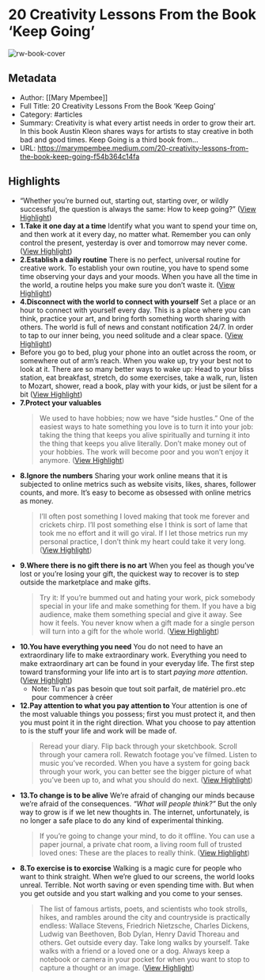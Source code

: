 # 20 Creativity Lessons From the Book ‘Keep Going’

![rw-book-cover](https://readwise-assets.s3.amazonaws.com/media/uploaded_book_covers/profile_1073452/1OxkfFb7XjCADeSOqRfFDSw.png)

## Metadata
- Author: [[Mary Mpembee]]
- Full Title: 20 Creativity Lessons From the Book ‘Keep Going’
- Category: #articles
- Summary: Creativity is what every artist needs in order to grow their art. In this book Austin Kleon shares ways for artists to stay creative in both bad and good times. Keep Going is a third book from…
- URL: https://marympembee.medium.com/20-creativity-lessons-from-the-book-keep-going-f54b364c14fa

## Highlights
- “Whether you’re burned out, starting out, starting over, or wildly successful, the question is always the same: How to keep going?” ([View Highlight](https://read.readwise.io/read/01haze9j1w3h4pbrkrrk3d6s11))
- **1.Take it one day at a time**
  Identify what you want to spend your time on, and then work at it every day, no matter what.
  Remember you can only control the present, yesterday is over and tomorrow may never come. ([View Highlight](https://read.readwise.io/read/01hazeach1mzzh84br8nh8kjbp))
- **2.Establish a daily routine**
  There is no perfect, universal routine for creative work. To establish your own routine, you have to spend some time observing your days and your moods.
  When you have all the time in the world, a routine helps you make sure you don’t waste it. ([View Highlight](https://read.readwise.io/read/01hazeavjx9a4bcxz7zmbe4kh5))
- **4.Disconnect with the world to connect with yourself**
  Set a place or an hour to connect with yourself every day. This is a place where you can think, practice your art, and bring forth something worth sharing with others.
  The world is full of news and constant notification 24/7. In order to tap to our inner being, you need solitude and a clear space. ([View Highlight](https://read.readwise.io/read/01hazebskbtej58tar90n127j6))
- Before you go to bed, plug your phone into an outlet across the room, or somewhere out of arm’s reach. When you wake up, try your best not to look at it. There are so many better ways to wake up: Head to your bliss station, eat breakfast, stretch, do some exercises, take a walk, run, listen to Mozart, shower, read a book, play with your kids, or just be silent for a bit ([View Highlight](https://read.readwise.io/read/01hazectj81vfgm5dddf07hvaj))
- **7.Protect your valuables**
  > We used to have hobbies; now we have “side hustles.”
  One of the easiest ways to hate something you love is to turn it into your job: taking the thing that keeps you alive spiritually and turning it into the thing that keeps you alive literally.
  Don’t make money out of your hobbies. The work will become poor and you won’t enjoy it anymore. ([View Highlight](https://read.readwise.io/read/01hazeehvvzazt3v5dwcrcw8fp))
- **8.Ignore the numbers**
  Sharing your work online means that it is subjected to online metrics such as website visits, likes, shares, follower counts, and more. It’s easy to become as obsessed with online metrics as money.
  > I’ll often post something I loved making that took me forever and crickets chirp. I’ll post something else I think is sort of lame that took me no effort and it will go viral. If I let those metrics run my personal practice, I don’t think my heart could take it very long. ([View Highlight](https://read.readwise.io/read/01hazefg2w7b3q42q6ws6xcckv))
- **9.Where there is no gift there is no art**
  When you feel as though you’ve lost or you’re losing your gift, the quickest way to recover is to step outside the marketplace and make gifts.
  > Try it: If you’re bummed out and hating your work, pick somebody special in your life and make something for them. If you have a big audience, make them something special and give it away. See how it feels.
  You never know when a gift made for a single person will turn into a gift for the whole world. ([View Highlight](https://read.readwise.io/read/01hazegzp7qkmpwk6tabvqp4bd))
- **10.You have everything you need**
  You do not need to have an extraordinary life to make extraordinary work. Everything you need to make extraordinary art can be found in your everyday life.
  The first step toward transforming your life into art is to start *paying more attention*. ([View Highlight](https://read.readwise.io/read/01hazem3djneg5dv9gvj5gt6c7))
    - Note: Tu n'as pas besoin que tout soit parfait, de matériel pro..etc pour commencer à créer
- **12.Pay attention to what you pay attention to**
  Your attention is one of the most valuable things you possess; first you must protect it, and then you must point it in the right direction.
  What you choose to pay attention to is the stuff your life and work will be made of.
  > Reread your diary. Flip back through your sketchbook. Scroll through your camera roll. Rewatch footage you’ve filmed. Listen to music you’ve recorded.
  When you have a system for going back through your work, you can better see the bigger picture of what you’ve been up to, and what you should do next. ([View Highlight](https://read.readwise.io/read/01hazeq5as9h9x5g8fde5kjemt))
- **13.To change is to be alive**
  We’re afraid of changing our minds because we’re afraid of the consequences. *“What will people think?”* But the only way to grow is if we let new thoughts in.
  The internet, unfortunately, is no longer a safe place to do any kind of experimental thinking.
  > If you’re going to change your mind, to do it offline. You can use a paper journal, a private chat room, a living room full of trusted loved ones: These are the places to really think. ([View Highlight](https://read.readwise.io/read/01hazerddv660pvpybt2ph2z4h))
- **8.To exercise is to exorcise**
  Walking is a magic cure for people who want to think straight.
  When we’re glued to our screens, the world looks unreal. Terrible. Not worth saving or even spending time with. But when you get outside and you start walking and you come to your senses.
  > The list of famous artists, poets, and scientists who took strolls, hikes, and rambles around the city and countryside is practically endless: Wallace Stevens, Friedrich Nietzsche, Charles Dickens, Ludwig van Beethoven, Bob Dylan, Henry David Thoreau and others.
  Get outside every day. Take long walks by yourself. Take walks with a friend or a loved one or a dog. Always keep a notebook or camera in your pocket for when you want to stop to capture a thought or an image. ([View Highlight](https://read.readwise.io/read/01hazevkddgtsht9v6wszps64f))
